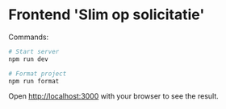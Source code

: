# Frontend 'Slim op solicitatie'

Commands:

```bash
# Start server
npm run dev

# Format project
npm run format
```

Open [http://localhost:3000](http://localhost:3000) with your browser to see the result.
